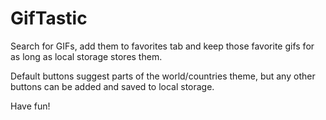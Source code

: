# GifTastic

Search for GIFs, add them to favorites tab and keep those favorite gifs for as long as local storage stores them.

Default buttons suggest parts of the world/countries theme, but any other buttons can be added and saved to local storage.

Have fun!
